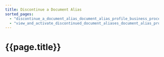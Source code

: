```yaml
---
title: Discontinue a Document Alias
sorted_pages:
  - "discontinue_a_document_alias_document_alias_profile_business_process_content"
  - "view_and_activate_discontinued_document_aliases_document_alias_profile_business_process_content"
---
```

# {{page.title}}
